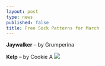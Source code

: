 ```yaml
---
layout: post
type: news
published: false
title: Free Sock Patterns for March
---
```


**Jaywalker** – by Grumperina


**Kelp** – by Cookie A
![]({{site.baseurl}}/news/img/kelp.jpg)